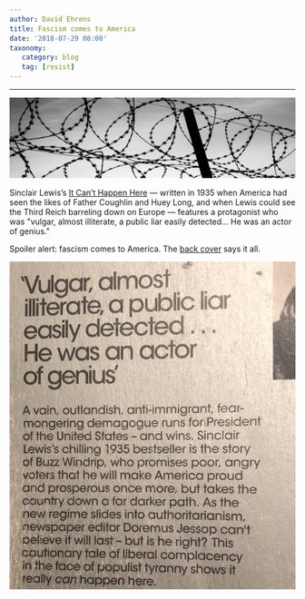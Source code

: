 ```yaml
---
author: David Ehrens
title: Fascism comes to America
date: '2018-07-29 08:00'
taxonomy:
   category: blog
   tag: [resist]
---
```

---

![](barbedwire.jpg)

Sinclair Lewis’s [It Can’t Happen Here](https://www.nytimes.com/2017/01/17/books/review/classic-novel-that-predicted-trump-sinclar-lewis-it-cant-happen-here.html) — written in 1935 when America had seen the likes of Father Coughlin and Huey Long, and when Lewis could see the Third Reich barreling down on Europe — features a protagonist who was "vulgar, almost illiterate, a public liar easily detected… He was an actor of genius."

Spoiler alert: fascism comes to America. The [back cover](http://www.openculture.com/2018/07/penguin-classics-back-cover-blurb-sinclair-lewis-1935-novel-cant-happen.html) says it all.

![](backcover.jpg)
